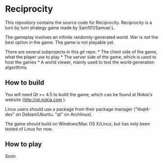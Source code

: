 Reciprocity
=============

This repository contains the source code for Reciprocity. Reciprocity is a turn by turn strategy game made by Sam101/Samuel L.

The gameplay involves an infinite randomly-generated world. War is not the best option in the game. The game is not playable yet.

There are several subprojects in this git repo:
        * The client side of the game, what the player use to play
        * The server side of the game, which is used to host the games
        * A world viewer, mainly used to test the world generation algorithms.

How to build
-------------

You will need Qt >= 4.5 to build the game, which can be found at Nokia's website (http://qt.nokia.com ). 

Linux users should use a package from their package manager ("libqt4-dev" on Debian/Ubuntu. "qt" on Archlinux).


The game should build on Windows/Mac OS X/Linux, but has only been tested of Linux for now.

How to play
------------
Soon.
